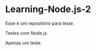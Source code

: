 Learning-Node.js-2
==================

Esse é um repositório para teste.

Testes com Node.js.

Apenas um teste.

